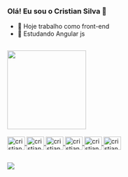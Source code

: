 ### Olá! Eu sou o Cristian Silva  👋




- 🔭 Hoje trabalho como front-end
- 🌱 Estudando Angular js
##
<div>
<a href="https://github.com/Clswe">
 <img height="180em" src="https://github-readme-stats.vercel.app/api?username=clswe&theme=midnight-purple&show_icons=true"/>
<!--  <img height="180em" src="https://github-readme-stats.vercel.app/api/top-langs/?username=clswe&layout=compact&langs_count=16&theme=midnight-purple"/> -->
</div>

  
 <div style="display: inline_block"><br>
<img align="center" alt="cristian-js" height="30" width="40" src="https://cdn.jsdelivr.net/gh/devicons/devicon/icons/vuejs/vuejs-original.svg"/>
<img align="center" alt="cristian-js" height="30" width="40" src="https://cdn.jsdelivr.net/gh/devicons/devicon/icons/html5/html5-original.svg"/>
<img align="center" alt="cristian-js" height="30" width="40" src="https://cdn.jsdelivr.net/gh/devicons/devicon/icons/css3/css3-original.svg"/>
<img align="center" alt="cristian-js" height="30" width="40" src="https://cdn.jsdelivr.net/gh/devicons/devicon/icons/javascript/javascript-original.svg"/>
<img align="center" alt="cristian-js" height="30" width="40" src="https://cdn.jsdelivr.net/gh/devicons/devicon/icons/angularjs/angularjs-original.svg"/>
<img align="center" alt="cristian-js" height="30" width="40" src="https://cdn.jsdelivr.net/gh/devicons/devicon/icons/bootstrap/bootstrap-original.svg"/>
</div>
  
 ##
  
<div>
  <a href="https://www.linkedin.com/in/cristian-silva-679217174/" target="_blank"><img src="https://img.shields.io/badge/LinkedIn-0077B5?style=for-the-badge&logo=linkedin&logoColor=white" target="_blank"></a> 
  
</div>
